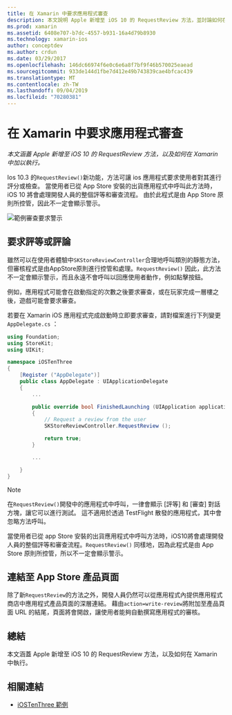 ```yaml
---
title: 在 Xamarin 中要求應用程式審查
description: 本文說明 Apple 新增至 iOS 10 的 RequestReview 方法，並討論如何在 Xamarin 中執行。
ms.prod: xamarin
ms.assetid: 6408e707-b7dc-4557-b931-16a4d79b8930
ms.technology: xamarin-ios
author: conceptdev
ms.author: crdun
ms.date: 03/29/2017
ms.openlocfilehash: 146dc66974f6e0c6e6a8f7bf9f46b570025eaead
ms.sourcegitcommit: 933de144d1fbe7d412e49b743839cae4bfcac439
ms.translationtype: MT
ms.contentlocale: zh-TW
ms.lasthandoff: 09/04/2019
ms.locfileid: "70280381"
---
```

# <a name="request-app-review-in-xamarinios"></a>在 Xamarin 中要求應用程式審查

_本文涵蓋 Apple 新增至 iOS 10 的 RequestReview 方法，以及如何在 Xamarin 中加以執行。_

Ios 10.3 的`RequestReview()`新功能，方法可讓 ios 應用程式要求使用者對其進行評分或檢查。 當使用者已從 App Store 安裝的出貨應用程式中呼叫此方法時，iOS 10 將會處理開發人員的整個評等和審查流程。 由於此程式是由 App Store 原則所控管，因此不一定會顯示警示。

![](request-app-review-images/review01.png "範例審查要求警示")

## <a name="requesting-a-rating-or-review"></a>要求評等或評論

雖然可以在使用者體驗中`SKStoreReviewController`合理地呼叫類別的靜態方法，但審核程式是由AppStore原則進行控管和處理。`RequestReview()` 因此，此方法不一定會顯示警示，而且永遠不會呼叫以回應使用者動作，例如點擊按鈕。

例如，應用程式可能會在啟動指定的次數之後要求審查，或在玩家完成一層樓之後，遊戲可能會要求審查。

若要在 Xamarin iOS 應用程式完成啟動時立即要求審查，請對檔案進行下列變更`AppDelegate.cs` ：

```csharp
using Foundation;
using StoreKit;
using UIKit;

namespace iOSTenThree
{
    [Register ("AppDelegate")]
    public class AppDelegate : UIApplicationDelegate
    {
        ...

        public override bool FinishedLaunching (UIApplication application, NSDictionary launchOptions)
        {
            // Request a review from the user
            SKStoreReviewController.RequestReview ();

            return true;
        }

        ...

    }
}
```

> [!NOTE]
> 在`RequestReview()`開發中的應用程式中呼叫，一律會顯示 [評等] 和 [審查] 對話方塊，讓它可以進行測試。 這不適用於透過 TestFlight 散發的應用程式，其中會忽略方法呼叫。

當使用者已從 app Store 安裝的出貨應用程式中呼叫方法時，iOS10將會處理開發人員的整個評等和審查流程。`RequestReview()` 同樣地，因為此程式是由 App Store 原則所控管，所以不一定會顯示警示。

## <a name="linking-to-an-app-store-product-page"></a>連結至 App Store 產品頁面 

除了新`RequestReview`的方法之外，開發人員仍然可以從應用程式內提供應用程式商店中應用程式產品頁面的深層連結。 藉由`action=write-review`將附加至產品頁面 URL 的結尾，頁面將會開啟，讓使用者能夠自動撰寫應用程式的審核。 

## <a name="summary"></a>總結

本文涵蓋 Apple 新增至 iOS 10 的 RequestReview 方法，以及如何在 Xamarin 中執行。



## <a name="related-links"></a>相關連結

- [iOSTenThree 範例](https://docs.microsoft.com/samples/xamarin/ios-samples/ios10-iostenthree/)
